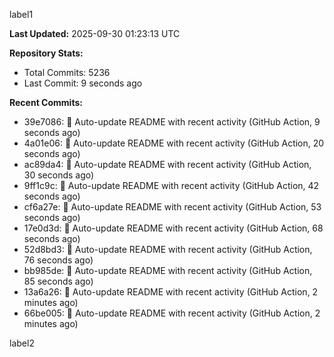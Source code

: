 
label1 
<!-- ACTIVITY_START -->
**Last Updated:** 2025-09-30 01:23:13 UTC

**Repository Stats:**
- Total Commits: 5236
- Last Commit: 9 seconds ago

**Recent Commits:**
- 39e7086: 🤖 Auto-update README with recent activity (GitHub Action, 9 seconds ago)
- 4a01e06: 🤖 Auto-update README with recent activity (GitHub Action, 20 seconds ago)
- ac89da4: 🤖 Auto-update README with recent activity (GitHub Action, 30 seconds ago)
- 9ff1c9c: 🤖 Auto-update README with recent activity (GitHub Action, 42 seconds ago)
- cf6a27e: 🤖 Auto-update README with recent activity (GitHub Action, 53 seconds ago)
- 17e0d3d: 🤖 Auto-update README with recent activity (GitHub Action, 68 seconds ago)
- 52d8bd3: 🤖 Auto-update README with recent activity (GitHub Action, 76 seconds ago)
- bb985de: 🤖 Auto-update README with recent activity (GitHub Action, 85 seconds ago)
- 13a6a26: 🤖 Auto-update README with recent activity (GitHub Action, 2 minutes ago)
- 66be005: 🤖 Auto-update README with recent activity (GitHub Action, 2 minutes ago)
<!-- ACTIVITY_END -->

label2
